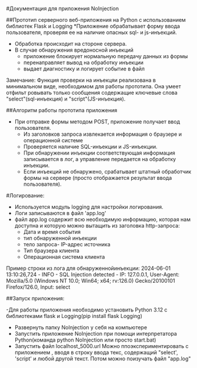 #Документация для приложения NoInjection

##Прототип серверного веб-приложения на Python с использованием библиотек Flask  и Logging
*Приложение  обрабатывает форму ввода пользователя, проверяя ее на наличие опасных sql- и js-инъекций.
* Обработка происходит на стороне сервера.
* В случае обнаружения вредоносной инъекций 
	- приложение блокирует нормальную передачу данных  из формы 
	- перенаправляет  вывод  на обработку инъекции 
	- выдает диагностику и логирует событие в файл

Замечание:
 Функция проверки на инъекцяи реализована в минимальном виде, необходимом для работы прототипа. Она умеет отфильт ровывать только сообщения содержащие  ключевые слова "select"(sql-инъекция) и "script"(JS-инъекция).


##Алгоритм работы прототипа приложения
- При отправке формы методом POST, приложение получает ввод пользователя.
   - Из заголовков запроса извлекается информация о браузере и операционной системе 
   - Проверяется наличие SQL-инъекции и JS-инъекции.
   - При обнаружении инъекции соответствующая информация записывается в лог, а управление передается  на обработку инъекции.
   - Если инъекций не обнаружено, срабатывает штатный обработчик формы на сервере (просто отображается результат ввода пользователя).


#Логирование:
   - Используется модуль logging для настройки логирования. 
- Логи записываются в файл 'app.log' 
- файл app.log содержит всю необходимую информацию, которая нам доступна и которую можно вытащить из заголовка http-запроса:
	* Дата и время события
	* тип обнаруженной инъекции
	* тело запроса- IP-адрес источника
	* Тип браузера клиента
	* Операционная система клиента

Пример строки из лога для обнаруженнойинъекции:
2024-06-01 13:10:26,724 - INFO - SQL Injection detected - IP: 127.0.0.1, User-Agent: Mozilla/5.0 (Windows NT 10.0; Win64; x64; rv:126.0) Gecko/20100101 Firefox/126.0, Input: select


##Запуск приложения:

 -Для работы приложения необходимо установить Python 3.12 с библиотеками flask и Logging(pip install flask Logging)
 - Развернуть папку NoInjection у себя на компьютере
 - Запустить приложение NoInjection при помощи интерпретатора Python(команда python NoInjection или просто start.bat)
 - Запустить файл localhost_5000.url
Можно ппоэкспериментировать  с приложением , вводя в строку ввода текс, содержащий "select', 'script' и любой другой текст.
Потом можно поизучать  файл "app.log"
